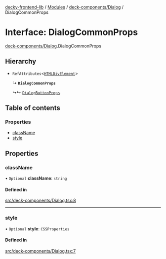 [decky-frontend-lib](../README.md) / [Modules](../modules.md) / [deck-components/Dialog](../modules/deck_components_Dialog.md) / DialogCommonProps

# Interface: DialogCommonProps

[deck-components/Dialog](../modules/deck_components_Dialog.md).DialogCommonProps

## Hierarchy

- `RefAttributes`<[`HTMLDivElement`]( https://developer.mozilla.org/en-US/docs/Web/API/HTMLDivElement )\>

  ↳ **`DialogCommonProps`**

  ↳↳ [`DialogButtonProps`](deck_components_Dialog.DialogButtonProps.md)

## Table of contents

### Properties

- [className](deck_components_Dialog.DialogCommonProps.md#classname)
- [style](deck_components_Dialog.DialogCommonProps.md#style)

## Properties

### className

• `Optional` **className**: `string`

#### Defined in

[src/deck-components/Dialog.tsx:8](https://github.com/SteamDeckHomebrew/decky-frontend-lib/blob/ed0b92d/src/deck-components/Dialog.tsx#L8)

___

### style

• `Optional` **style**: `CSSProperties`

#### Defined in

[src/deck-components/Dialog.tsx:7](https://github.com/SteamDeckHomebrew/decky-frontend-lib/blob/ed0b92d/src/deck-components/Dialog.tsx#L7)
